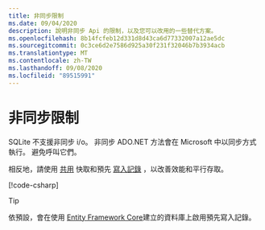 ```yaml
---
title: 非同步限制
ms.date: 09/04/2020
description: 說明非同步 Api 的限制，以及您可以改用的一些替代方案。
ms.openlocfilehash: 8b14fcfeb12d331d8d43ca6d77332007a12ae5dc
ms.sourcegitcommit: 0c3ce6d2e7586d925a30f231f32046b7b3934acb
ms.translationtype: MT
ms.contentlocale: zh-TW
ms.lasthandoff: 09/08/2020
ms.locfileid: "89515991"
---
```

# <a name="async-limitations"></a>非同步限制

SQLite 不支援非同步 i/o。 非同步 ADO.NET 方法會在 Microsoft 中以同步方式執行。 避免呼叫它們。

相反地，請使用 [共用](connection-strings.md#cache) 快取和預先 [寫入記錄](https://www.sqlite.org/wal.html) ，以改善效能和平行存取。

[!code-csharp[](../../../../samples/snippets/standard/data/sqlite/AsyncSample/Program.cs?name=snippet_WAL)]

> [!TIP]
> 依預設，會在使用 [Entity Framework Core](/ef/core/)建立的資料庫上啟用預先寫入記錄。
